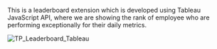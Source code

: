 This is a leaderboard extension which is developed using Tableau JavaScript API, where we are showing the rank of employee who are performing exceptionally for their daily metrics.

![TP_Leaderboard_Tableau](https://github.com/agri2411/leaderboard/assets/51440004/a8ecb6c0-832b-47e1-a9ec-15230c45f211)
